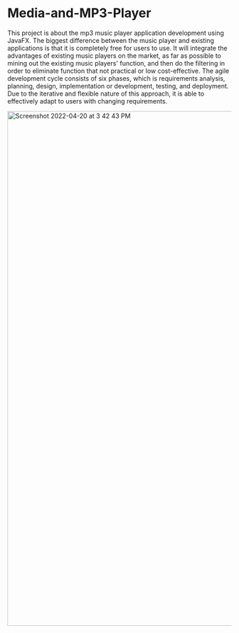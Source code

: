 # Media-and-MP3-Player

This project is about the mp3 music player application development using JavaFX. The biggest difference between the music player and existing applications is that it is completely free for users to use. It will integrate the advantages of existing music players on the market, as far as possible to mining out the existing music players' function, and then do the filtering in order to eliminate function that not practical or low cost-effective.
The agile development cycle consists of six phases, which is requirements analysis, planning, design, implementation or development, testing, and deployment. Due to the iterative and flexible nature of this approach, it is able to effectively adapt to users with changing requirements.


<img width="1154" alt="Screenshot 2022-04-20 at 3 42 43 PM" src="https://user-images.githubusercontent.com/72151385/164206149-16d0302f-241e-429a-90e2-a60a2fc39bcc.png">

